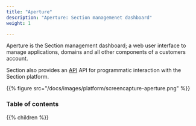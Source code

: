 ```yaml
---
title: "Aperture"
description: "Aperture: Section managemenet dashboard"
weight: 1

---
```


Aperture is the Section management dashboard; a web user interface to manage applications, domains and all other components of a customers account.

Section also provides an [API](/api/) API for programmatic interaction with the Section platform.

{{% figure src="/docs/images/platform/screencapture-aperture.png" %}}

### Table of contents

{{% children %}}
